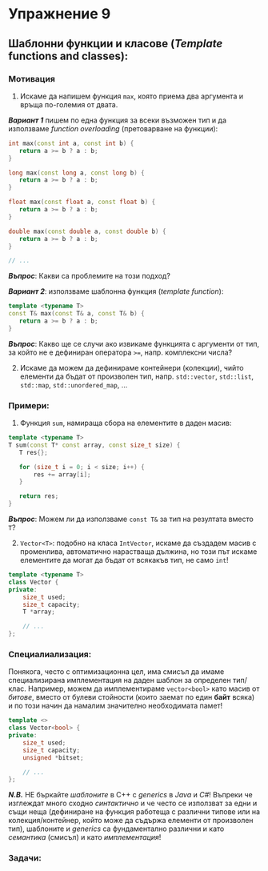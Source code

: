 # Упражнение 9

## Шаблонни функции и класове (_Template_ functions and classes):

### Мотивация

1. Искаме да напишем функция `max`, която приема два аргумента и връща по-големия от двата.

 _**Вариант 1**_ пишем по една функция за всеки възможен тип и да използваме _function overloading_ (претоварване на функции):
 ```cpp
 int max(const int a, const int b) {
 	return a >= b ? a : b;
 }

 long max(const long a, const long b) {
 	return a >= b ? a : b;
 }

 float max(const float a, const float b) {
 	return a >= b ? a : b;
 }

 double max(const double a, const double b) {
 	return a >= b ? a : b;
 }

 // ...
 ```

 _**Въпрос**_: Какви са проблемите на този подход?

 _**Вариант 2**_: използваме шаблонна функция (_template function_):
 ```cpp
 template <typename T>
 const T& max(const T& a, const T& b) {
	return a >= b ? a : b;
 }
 ```

 _**Въпрос**_: Какво ще се случи ако извикаме функцията с аргументи от тип, за който не е дефиниран оператора `>=`, напр. комплексни числа?

2. Искаме да можем да дефинираме контейнери (колекции), чийто елементи да бъдат от произволен тип, напр. `std::vector`, `std::list`, `std::map`, `std::unordered_map`, ...


### Примери:

1. Функция `sum`, намираща сбора на елементите в даден масив:
 ```cpp
 template <typename T>
 T sum(const T* const array, const size_t size) {
	T res{};

    for (size_t i = 0; i < size; i++) {
        res += array[i];
    }

    return res;
 }
 ```

 _**Въпрос**_: Можем ли да използваме `const T&` за тип на резултата вместо `Т`?


2. `Vector<T>`: подобно на класа `IntVector`, искаме да създадем масив с променлива, автоматично нарастваща дължина, но този път искаме елементите да могат да бъдат oт всякакъв тип, не само `int`!
```cpp
template <typename T>
class Vector {
private:
	size_t used;
	size_t capacity;
	T *array;

	// ...
};
```


### Специалиализация:

Понякога, често с оптимизационна цел, има смисъл да имаме специализирана имплементация на даден шаблон за определен тип/клас. Например, можем да имплементираме `vector<bool>` като масив от _битове_, вместо от булеви стойности (които заемат по един **байт** всяка) и по този начин да намалим значително необходимата памет!

```cpp
template <>
class Vector<bool> {
private:
	size_t used;
	size_t capacity;
	unsigned *bitset;

	// ...
};
```

_**N.B.**_ НЕ бъркайте _шаблоните_ в С++ с _generics_ в _Java_ и _C#_! Въпреки че изглеждат много сходно _синтактично_ и че често се използват за едни и същи неща (дефиниране на функция работеща с различни типове или на колекция/контейнер, който може да съдържа елементи от произволен тип), шаблоните и _generics_ са фундаментално различни и като _семантика_ (смисъл) и като _имплементация_!


### Задачи:


